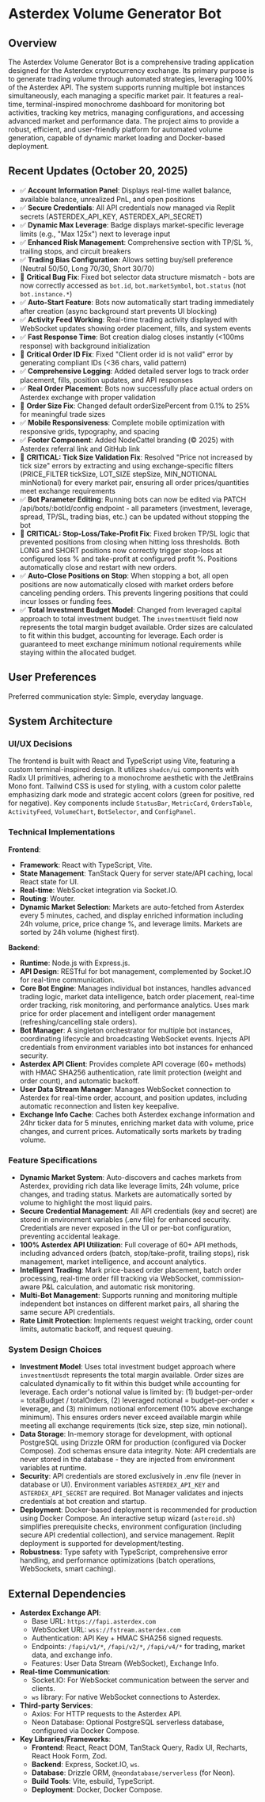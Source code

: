 # Asterdex Volume Generator Bot

## Overview
The Asterdex Volume Generator Bot is a comprehensive trading application designed for the Asterdex cryptocurrency exchange. Its primary purpose is to generate trading volume through automated strategies, leveraging 100% of the Asterdex API. The system supports running multiple bot instances simultaneously, each managing a specific market pair. It features a real-time, terminal-inspired monochrome dashboard for monitoring bot activities, tracking key metrics, managing configurations, and accessing advanced market and performance data. The project aims to provide a robust, efficient, and user-friendly platform for automated volume generation, capable of dynamic market loading and Docker-based deployment.

## Recent Updates (October 20, 2025)
- ✅ **Account Information Panel**: Displays real-time wallet balance, available balance, unrealized PnL, and open positions
- ✅ **Secure Credentials**: All API credentials now managed via Replit secrets (ASTERDEX_API_KEY, ASTERDEX_API_SECRET)
- ✅ **Dynamic Max Leverage**: Badge displays market-specific leverage limits (e.g., "Max 125x") next to leverage input
- ✅ **Enhanced Risk Management**: Comprehensive section with TP/SL %, trailing stops, and circuit breakers
- ✅ **Trading Bias Configuration**: Allows setting buy/sell preference (Neutral 50/50, Long 70/30, Short 30/70)
- 🐛 **Critical Bug Fix**: Fixed bot selector data structure mismatch - bots are now correctly accessed as `bot.id`, `bot.marketSymbol`, `bot.status` (not `bot.instance.*`)
- ✅ **Auto-Start Feature**: Bots now automatically start trading immediately after creation (async background start prevents UI blocking)
- ✅ **Activity Feed Working**: Real-time trading activity displayed with WebSocket updates showing order placement, fills, and system events
- ✅ **Fast Response Time**: Bot creation dialog closes instantly (<100ms response) with background initialization
- 🐛 **Critical Order ID Fix**: Fixed "Client order id is not valid" error by generating compliant IDs (<36 chars, valid pattern)
- ✅ **Comprehensive Logging**: Added detailed server logs to track order placement, fills, position updates, and API responses
- ✅ **Real Order Placement**: Bots now successfully place actual orders on Asterdex exchange with proper validation
- 🐛 **Order Size Fix**: Changed default orderSizePercent from 0.1% to 25% for meaningful trade sizes
- ✅ **Mobile Responsiveness**: Complete mobile optimization with responsive grids, typography, and spacing
- ✅ **Footer Component**: Added NodeCattel branding (© 2025) with Asterdex referral link and GitHub link
- 🐛 **CRITICAL: Tick Size Validation Fix**: Resolved "Price not increased by tick size" errors by extracting and using exchange-specific filters (PRICE_FILTER tickSize, LOT_SIZE stepSize, MIN_NOTIONAL minNotional) for every market pair, ensuring all order prices/quantities meet exchange requirements
- ✅ **Bot Parameter Editing**: Running bots can now be edited via PATCH /api/bots/:botId/config endpoint - all parameters (investment, leverage, spread, TP/SL, trading bias, etc.) can be updated without stopping the bot
- 🐛 **CRITICAL: Stop-Loss/Take-Profit Fix**: Fixed broken TP/SL logic that prevented positions from closing when hitting loss thresholds. Both LONG and SHORT positions now correctly trigger stop-loss at configured loss % and take-profit at configured profit %. Positions automatically close and restart with new orders.
- ✅ **Auto-Close Positions on Stop**: When stopping a bot, all open positions are now automatically closed with market orders before canceling pending orders. This prevents lingering positions that could incur losses or funding fees.
- ✅ **Total Investment Budget Model**: Changed from leveraged capital approach to total investment budget. The `investmentUsdt` field now represents the total margin budget available. Order sizes are calculated to fit within this budget, accounting for leverage. Each order is guaranteed to meet exchange minimum notional requirements while staying within the allocated budget.

## User Preferences
Preferred communication style: Simple, everyday language.

## System Architecture

### UI/UX Decisions
The frontend is built with React and TypeScript using Vite, featuring a custom terminal-inspired design. It utilizes `shadcn/ui` components with Radix UI primitives, adhering to a monochrome aesthetic with the JetBrains Mono font. Tailwind CSS is used for styling, with a custom color palette emphasizing dark mode and strategic accent colors (green for positive, red for negative). Key components include `StatusBar`, `MetricCard`, `OrdersTable`, `ActivityFeed`, `VolumeChart`, `BotSelector`, and `ConfigPanel`.

### Technical Implementations
**Frontend**:
- **Framework**: React with TypeScript, Vite.
- **State Management**: TanStack Query for server state/API caching, local React state for UI.
- **Real-time**: WebSocket integration via Socket.IO.
- **Routing**: Wouter.
- **Dynamic Market Selection**: Markets are auto-fetched from Asterdex every 5 minutes, cached, and display enriched information including 24h volume, price, price change %, and leverage limits. Markets are sorted by 24h volume (highest first).

**Backend**:
- **Runtime**: Node.js with Express.js.
- **API Design**: RESTful for bot management, complemented by Socket.IO for real-time communication.
- **Core Bot Engine**: Manages individual bot instances, handles advanced trading logic, market data intelligence, batch order placement, real-time order tracking, risk monitoring, and performance analytics. Uses mark price for order placement and intelligent order management (refreshing/cancelling stale orders).
- **Bot Manager**: A singleton orchestrator for multiple bot instances, coordinating lifecycle and broadcasting WebSocket events. Injects API credentials from environment variables into bot instances for enhanced security.
- **Asterdex API Client**: Provides complete API coverage (60+ methods) with HMAC SHA256 authentication, rate limit protection (weight and order count), and automatic backoff.
- **User Data Stream Manager**: Manages WebSocket connection to Asterdex for real-time order, account, and position updates, including automatic reconnection and listen key keepalive.
- **Exchange Info Cache**: Caches both Asterdex exchange information and 24hr ticker data for 5 minutes, enriching market data with volume, price changes, and current prices. Automatically sorts markets by trading volume.

### Feature Specifications
- **Dynamic Market System**: Auto-discovers and caches markets from Asterdex, providing rich data like leverage limits, 24h volume, price changes, and trading status. Markets are automatically sorted by volume to highlight the most liquid pairs.
- **Secure Credential Management**: All API credentials (key and secret) are stored in environment variables (.env file) for enhanced security. Credentials are never exposed in the UI or per-bot configuration, preventing accidental leakage.
- **100% Asterdex API Utilization**: Full coverage of 60+ API methods, including advanced orders (batch, stop/take-profit, trailing stops), risk management, market intelligence, and account analytics.
- **Intelligent Trading**: Mark price-based order placement, batch order processing, real-time order fill tracking via WebSocket, commission-aware P&L calculation, and automatic risk monitoring.
- **Multi-Bot Management**: Supports running and monitoring multiple independent bot instances on different market pairs, all sharing the same secure API credentials.
- **Rate Limit Protection**: Implements request weight tracking, order count limits, automatic backoff, and request queuing.

### System Design Choices
- **Investment Model**: Uses total investment budget approach where `investmentUsdt` represents the total margin available. Order sizes are calculated dynamically to fit within this budget while accounting for leverage. Each order's notional value is limited by: (1) budget-per-order = totalBudget / totalOrders, (2) leveraged notional = budget-per-order × leverage, and (3) minimum notional enforcement (10% above exchange minimum). This ensures orders never exceed available margin while meeting all exchange requirements (tick size, step size, min notional).
- **Data Storage**: In-memory storage for development, with optional PostgreSQL using Drizzle ORM for production (configured via Docker Compose). Zod schemas ensure data integrity. Note: API credentials are never stored in the database - they are injected from environment variables at runtime.
- **Security**: API credentials are stored exclusively in .env file (never in database or UI). Environment variables `ASTERDEX_API_KEY` and `ASTERDEX_API_SECRET` are required. Bot Manager validates and injects credentials at bot creation and startup.
- **Deployment**: Docker-based deployment is recommended for production using Docker Compose. An interactive setup wizard (`asteroid.sh`) simplifies prerequisite checks, environment configuration (including secure API credential collection), and service management. Replit deployment is supported for development/testing.
- **Robustness**: Type safety with TypeScript, comprehensive error handling, and performance optimizations (batch operations, WebSockets, smart caching).

## External Dependencies

- **Asterdex Exchange API**:
    - Base URL: `https://fapi.asterdex.com`
    - WebSocket URL: `wss://fstream.asterdex.com`
    - Authentication: API Key + HMAC SHA256 signed requests.
    - Endpoints: `/fapi/v1/*`, `/fapi/v2/*`, `/fapi/v4/*` for trading, market data, and exchange info.
    - Features: User Data Stream (WebSocket), Exchange Info.
- **Real-time Communication**:
    - Socket.IO: For WebSocket communication between the server and clients.
    - `ws` library: For native WebSocket connections to Asterdex.
- **Third-party Services**:
    - Axios: For HTTP requests to the Asterdex API.
    - Neon Database: Optional PostgreSQL serverless database, configured via Docker Compose.
- **Key Libraries/Frameworks**:
    - **Frontend**: React, React DOM, TanStack Query, Radix UI, Recharts, React Hook Form, Zod.
    - **Backend**: Express, Socket.IO, `ws`.
    - **Database**: Drizzle ORM, `@neondatabase/serverless` (for Neon).
    - **Build Tools**: Vite, esbuild, TypeScript.
    - **Deployment**: Docker, Docker Compose.